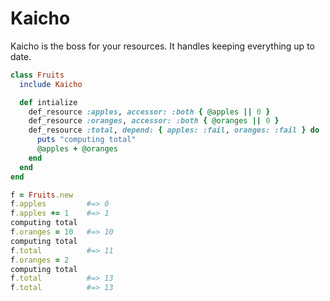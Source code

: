 # Kaicho

Kaicho is the boss for your resources.  It handles keeping everything up to
date.

```ruby
class Fruits
  include Kaicho

  def intialize
    def_resource :apples, accessor: :both { @apples || 0 }
    def_resource :oranges, accessor: :both { @oranges || 0 }
    def_resource :total, depend: { apples: :fail, oranges: :fail } do
      puts "computing total"
      @apples + @oranges
    end
  end
end

f = Fruits.new
f.apples         #=> 0
f.apples += 1    #=> 1
computing total
f.oranges = 10   #=> 10
computing total
f.total          #=> 11
f.oranges = 2
computing total
f.total          #=> 13
f.total          #=> 13
```
